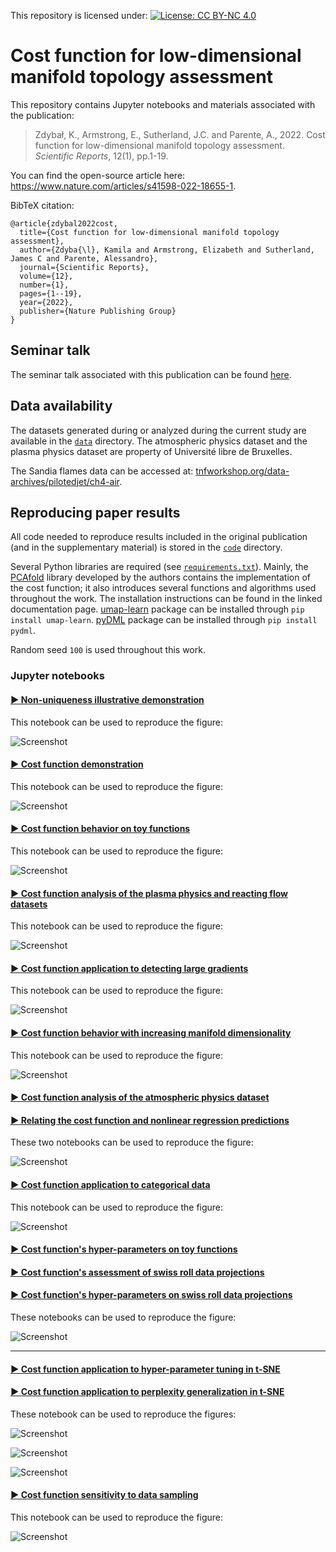 This repository is licensed under: [![License: CC BY-NC 4.0](https://img.shields.io/badge/License-CC%20BY--NC%204.0-lightgrey.svg)](https://creativecommons.org/licenses/by-nc/4.0/)

# Cost function for low-dimensional manifold topology assessment

This repository contains Jupyter notebooks and materials associated with the publication:

> Zdybał, K., Armstrong, E., Sutherland, J.C. and Parente, A., 2022. Cost function for low-dimensional manifold topology assessment. *Scientific Reports*, 12(1), pp.1-19.

You can find the open-source article here: https://www.nature.com/articles/s41598-022-18655-1.

BibTeX citation:

```
@article{zdybal2022cost,
  title={Cost function for low-dimensional manifold topology assessment},
  author={Zdyba{\l}, Kamila and Armstrong, Elizabeth and Sutherland, James C and Parente, Alessandro},
  journal={Scientific Reports},
  volume={12},
  number={1},
  pages={1--19},
  year={2022},
  publisher={Nature Publishing Group}
}
```

## Seminar talk

The seminar talk associated with this publication can be found [here](https://www.vki.ac.be/index.php/vki-seminars).

## Data availability

The datasets generated during or analyzed during the current study are available in the [``data``](data/) directory. The atmospheric physics dataset and the plasma physics dataset are property of Université libre de Bruxelles.

The Sandia flames data can be accessed at: [tnfworkshop.org/data-archives/pilotedjet/ch4-air](https://tnfworkshop.org/data-archives/pilotedjet/ch4-air).

## Reproducing paper results

All code needed to reproduce results included in the original publication (and in the supplementary material) is stored in the [``code``](code/) directory.

Several Python libraries are required (see [`requirements.txt`](requirements.txt)). Mainly, the [PCAfold](https://pcafold.readthedocs.io/en/latest/index.html) library developed by the authors contains the implementation of the cost function; it also introduces several functions and algorithms used throughout the work. The installation instructions can be found in the linked documentation page. [umap-learn](https://umap-learn.readthedocs.io/en/latest/index.html) package can be installed through `pip install umap-learn`. [pyDML](https://pydml.readthedocs.io/en/latest/index.html) package can be installed through `pip install pydml`.

Random seed `100` is used throughout this work.

### Jupyter notebooks


#### [▶︎ Non-uniqueness illustrative demonstration](code/paper-Figure-1-non-uniqueness-demo.ipynb)

This notebook can be used to reproduce the figure:

![Screenshot](figures/paper-Figure-1-non-uniqueness-demo.png)

#### [▶︎ Cost function demonstration](code/paper-Figure-2-cost-function-demonstration.ipynb)

This notebook can be used to reproduce the figure:

![Screenshot](figures/paper-Figure-2-cost-function-demonstration.png)

#### [▶︎ Cost function behavior on toy functions](code/paper-Figure-3-cost-function-behavior-on-toy-functions.ipynb)

This notebook can be used to reproduce the figure:

![Screenshot](figures/paper-Figure-3-cost-function-behavior-on-toy-functions.png)

#### [▶︎ Cost function analysis of the plasma physics and reacting flow datasets](code/paper-Figure-4-plasma-physics-and-reacting-flows.ipynb)

This notebook can be used to reproduce the figure:

![Screenshot](figures/paper-Figure-4-plasma-physics-and-reacting-flows.png)

#### [▶︎ Cost function application to detecting large gradients](code/paper-Figure-5-cost-function-application-to-detecting-large-gradients.ipynb)

This notebook can be used to reproduce the figure:

![Screenshot](figures/paper-Figure-5-cost-function-application-to-detecting-large-gradients.png)

#### [▶︎ Cost function behavior with increasing manifold dimensionality](code/paper-Figure-6-cost-dimensionality-Sandia-flame.ipynb)

This notebook can be used to reproduce the figure:

![Screenshot](figures/paper-Figure-6-cost-dimensionality-Sandia-flame.png)

#### [▶︎ Cost function analysis of the atmospheric physics dataset](code/paper-Figure-7-atmospheric-physics.ipynb)
#### [▶︎ Relating the cost function and nonlinear regression predictions](code/paper-Figure-7-atmospheric-physics-regression-correlation.ipynb)

These two notebooks can be used to reproduce the figure:

![Screenshot](figures/paper-Figure-7-atmospheric-physics.png)

#### [▶︎ Cost function application to categorical data](code/paper-Figure-8-cost-function-application-to-categorical-data.ipynb)

This notebook can be used to reproduce the figure:

![Screenshot](figures/paper-Figure-8-cost-function-application-to-categorical-data.png)

#### [▶︎ Cost function's hyper-parameters on toy functions](code/paper-Figure-9-effect-of-hyper-parameters.ipynb)
#### [▶︎ Cost function's assessment of swiss roll data projections](code/paper-Figure-9-swiss-roll-data.ipynb)
#### [▶︎ Cost function's hyper-parameters on swiss roll data projections](code/paper-Figure-9-swiss-roll-data-effect-of-hyper-parameters.ipynb)

These notebooks can be used to reproduce the figure:

![Screenshot](figures/paper-Figure-9-cost-function-hyper-parameters.png)

-------

#### [▶︎ Cost function application to hyper-parameter tuning in t-SNE](code/paper-Supplement-t-SNE-perplexity-tuning.ipynb)
#### [▶︎ Cost function application to perplexity generalization in t-SNE](code/paper-Supplement-t-SNE-perplexity-generalization.ipynb)

These notebook can be used to reproduce the figures:

![Screenshot](figures/paper-Supplement-cost-function-application-to-hyper-parameter-tuning-3D.png)

![Screenshot](figures/paper-Supplement-cost-function-application-to-hyper-parameter-tuning-2D.png)

![Screenshot](figures/paper-Supplement-t-SNE-n-dependent-perplexity.png)

#### [▶︎ Cost function sensitivity to data sampling](code/paper-Supplement-sensitivity-to-data-sampling.ipynb)

This notebook can be used to reproduce the figure:

![Screenshot](figures/paper-Supplement-sensitivity-to-data-sampling.png)
